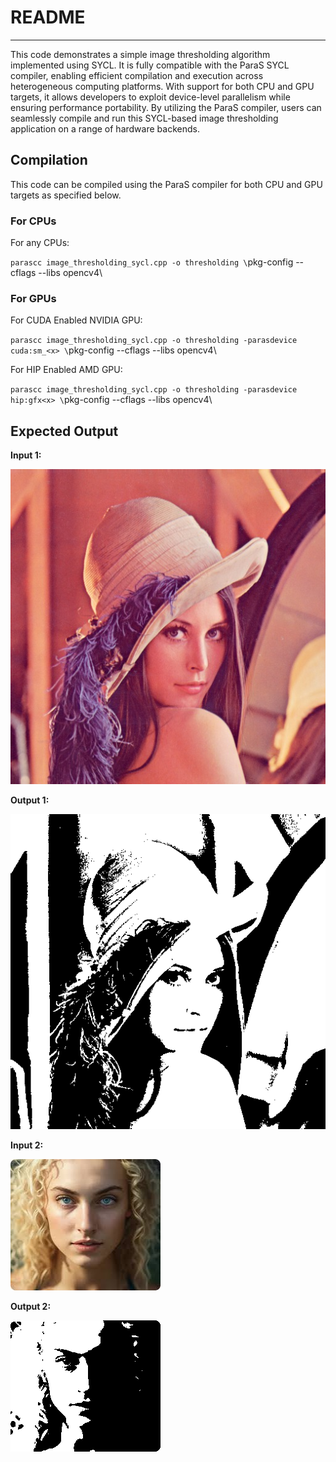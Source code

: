 # README
---
This code demonstrates a simple image thresholding algorithm implemented using SYCL. It is fully compatible with the ParaS SYCL compiler, enabling efficient compilation and execution across heterogeneous computing platforms. With support for both CPU and GPU targets, it allows developers to exploit device-level parallelism while ensuring performance portability. By utilizing the ParaS compiler, users can seamlessly compile and run this SYCL-based image thresholding application on a range of hardware backends.

## Compilation
This code can be compiled using the ParaS compiler for both CPU and GPU targets as specified below.

### For CPUs

For any CPUs:

`parascc image_thresholding_sycl.cpp -o thresholding \`pkg-config --cflags --libs opencv4\

### For GPUs

For CUDA Enabled NVIDIA GPU:

`parascc image_thresholding_sycl.cpp -o thresholding -parasdevice cuda:sm_<x> \`pkg-config --cflags --libs opencv4\

For HIP Enabled AMD GPU:

`parascc image_thresholding_sycl.cpp -o thresholding -parasdevice hip:gfx<x> \`pkg-config --cflags --libs opencv4\

## Expected Output

**Input 1:**

![Input-1](input_img1.png)

**Output 1:**

![Output1](output_img_1.png)

**Input 2:**

![Input-2](input_img_2.png)

**Output 2:**

![Output2](output_img_2.png)

